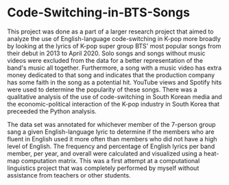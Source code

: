 # Code-Switching-in-BTS-Songs

This project was done as a part of a larger research project that aimed to analyze the use of English-language code-switching in K-pop more broadly by looking at the lyrics of K-pop super group BTS' most popular songs from their debut in 2013 to April 2020. Solo songs and songs without music videos were excluded from the data for a better representation of the band's music all together. Furthermore, a song with a music video has extra money dedicated to that song and indicates that the production company has some faith in the song as a potential hit. YouTube views and Spotify hits were used to determine the popularity of these songs. There was a qualitative analysis of the use of code-switching in South Korean media and the economic-political interaction of the K-pop industry in South Korea that preceeded the Python analysis. 

The data set was annotated for whichever member of the 7-person group sang a given English-language lyric to determine if the members who are fluent in English used it more often than members who did not have a high level of English. The frequency and percentage of English lyrics per band member, per year, and overall were calculated and visualized using a heat-map computation matrix. This was a first attempt at a computational linguistics project that was completely performed by myself without assistance from teachers or other students.
